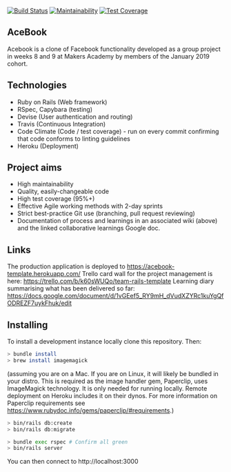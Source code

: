 [![Build Status](https://travis-ci.com/thielsen/acebook-rails-template.svg?branch=staging)](https://travis-ci.com/thielsen/acebook-rails-template) [![Maintainability](https://api.codeclimate.com/v1/badges/ba1feb2713e2722cfb3c/maintainability)](https://codeclimate.com/github/thielsen/acebook-rails-template/maintainability) [![Test Coverage](https://api.codeclimate.com/v1/badges/ba1feb2713e2722cfb3c/test_coverage)](https://codeclimate.com/github/thielsen/acebook-rails-template/test_coverage)

## AceBook

Acebook is a clone of Facebook functionality developed as a group project in weeks 8 and 9 at Makers Academy by members of the January 2019 cohort.

## Technologies

- Ruby on Rails (Web framework)
- RSpec, Capybara (testing)
- Devise (User authentication and routing)
- Travis (Continuous Integration)
- Code Climate (Code / test coverage) - run on every commit confirming that code conforms to linting guidelines
- Heroku (Deployment)

## Project aims

- High maintainability
- Quality, easily-changeable code
- High test coverage (95%+)
- Effective Agile working methods with 2-day sprints
- Strict best-practice Git use (branching, pull request reviewing)
- Documentation of process and learnings in an associated wiki (above) and the linked collaborative learnings Google doc.

## Links

The production application is deployed to https://acebook-template.herokuapp.com/
Trello card wall for the project management is here: https://trello.com/b/k60sWUQo/team-rails-template
Learning diary summarising what has been delivered so far: https://docs.google.com/document/d/1vGEef5_RY9mH_dVudXZYRc1kuYgQfODREZF7uykFhuk/edit

## Installing

To install a development instance locally clone this repository. Then:

```bash
> bundle install
> brew install imagemagick
```
 (assuming you are on a Mac. If you are on Linux, it will likely be bundled in your distro. This is required as the image handler gem, Paperclip, uses ImageMagick technology. It is only needed for running locally. Remote deployment on Heroku includes it on their dynos. For more information on Paperclip requirements see https://www.rubydoc.info/gems/paperclip/#requirements.)
```bash
> bin/rails db:create
> bin/rails db:migrate

> bundle exec rspec # Confirm all green
> bin/rails server
```
You can then connect to http://localhost:3000